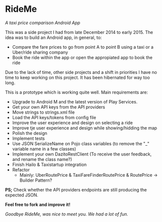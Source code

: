 # RideMe
*A taxi price comparison Android App*

This was a side project I had from late December 2014 to early 2015. The idea was to build an Android app, in general, to:
- Compare the fare prices to go from point A to point B using a taxi or a Uber/ride sharing company
- Book the ride within the app or open the appropiated app to book the ride
 
Due to the lack of time, other side projects and a shift in priorities I have no time to keep working on this project. It has been hibernated for way too long.

This is a prototype which is working quite well. Main requirements are:

- Upgrade to Android M and the latest version of Play Services.
- Get your own API keys from the API providers
- Move strings to strings.xml file
- Load the API keys/tokens from config file
- Improve the user experience and design on selecting a ride
- Improve tje user experience and design while showing/hidding the map
- Polish the design
- Implement tests
- Use JSON SerializeName on Pojo class variables (to remove the "_" variable name in a few classes)
- Implement your own DazitoRestClient (To receive the user feedback, and rename the class name?)
- Finish Hailo & Taxistartup integration
- Refactor
	- Mainly: UberRoutePrice & TaxiFareFinderRoutePrice & RoutePrice -> Builder Pattern?

**PS;** Check whether the API providers endpoints are still producing the expected JSON.

**Feel free to fork and improve it!**

*Goodbye RideMe, was nice to meet you. We had a lot of fun.*
